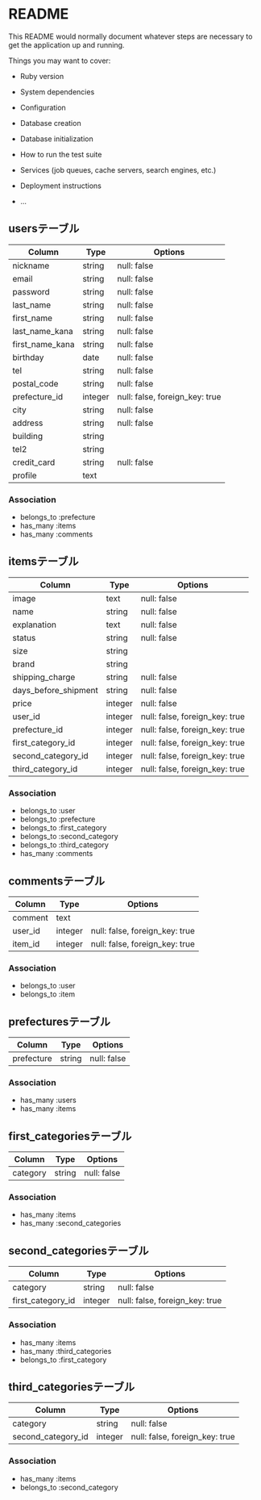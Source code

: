 # README

This README would normally document whatever steps are necessary to get the
application up and running.

Things you may want to cover:

* Ruby version

* System dependencies

* Configuration

* Database creation

* Database initialization

* How to run the test suite

* Services (job queues, cache servers, search engines, etc.)

* Deployment instructions

* ...


## usersテーブル

|Column|Type|Options|
|------|----|-------|
|nickname|string|null: false|
|email|string|null: false|
|password|string|null: false|
|last_name|string|null: false|
|first_name|string|null: false|
|last_name_kana|string|null: false|
|first_name_kana|string|null: false|
|birthday|date|null: false|
|tel|string|null: false|
|postal_code|string|null: false|
|prefecture_id|integer|null: false, foreign_key: true|
|city|string|null: false|
|address|string|null: false|
|building|string||
|tel2|string||
|credit_card|string|null: false|
|profile|text||

### Association

- belongs_to :prefecture
- has_many :items
- has_many :comments


## itemsテーブル

|Column|Type|Options|
|------|----|-------|
|image|text|null: false|
|name|string|null: false|
|explanation|text|null: false|
|status|string|null: false|
|size|string||
|brand|string||
|shipping_charge|string|null: false|
|days_before_shipment|string|null: false|
|price|integer|null: false|
|user_id|integer|null: false, foreign_key: true|
|prefecture_id|integer|null: false, foreign_key: true|
|first_category_id|integer|null: false, foreign_key: true|
|second_category_id|integer|null: false, foreign_key: true|
|third_category_id|integer|null: false, foreign_key: true|

### Association

- belongs_to :user
- belongs_to :prefecture
- belongs_to :first_category
- belongs_to :second_category
- belongs_to :third_category
- has_many :comments


## commentsテーブル

|Column|Type|Options|
|------|----|-------|
|comment|text||
|user_id|integer|null: false, foreign_key: true|
|item_id|integer|null: false, foreign_key: true|

### Association

- belongs_to :user
- belongs_to :item


## prefecturesテーブル

|Column|Type|Options|
|------|----|-------|
|prefecture|string|null: false|

### Association
- has_many :users
- has_many :items


## first_categoriesテーブル

|Column|Type|Options|
|------|----|-------|
|category|string|null: false|

### Association

- has_many :items
- has_many :second_categories


## second_categoriesテーブル

|Column|Type|Options|
|------|----|-------|
|category|string|null: false|
|first_category_id|integer|null: false, foreign_key: true|

### Association

- has_many :items
- has_many :third_categories
- belongs_to :first_category


## third_categoriesテーブル

|Column|Type|Options|
|------|----|-------|
|category|string|null: false|
|second_category_id|integer|null: false, foreign_key: true|

### Association

- has_many :items
- belongs_to :second_category